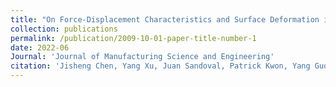 ```yaml
---
title: "On Force-Displacement Characteristics and Surface Deformation in Piezo Vibration Striking Treatment (PVST)"
collection: publications
permalink: /publication/2009-10-01-paper-title-number-1
date: 2022-06
Journal: 'Journal of Manufacturing Science and Engineering'
citation: 'Jisheng Chen, Yang Xu, Juan Sandoval, Patrick Kwon, Yang Guo. (2022). &quot;On Force-Displacement Characteristics and Surface Deformation in Piezo Vibration Striking Treatment (PVST).&quot; <i>Journal of Manufacturing Science and Engineering</i>. 144, 061011:1-11.'
---
```


